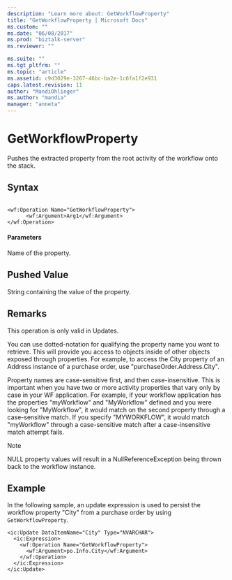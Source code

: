 ```yaml
---
description: "Learn more about: GetWorkflowProperty"
title: "GetWorkflowProperty | Microsoft Docs"
ms.custom: ""
ms.date: "06/08/2017"
ms.prod: "biztalk-server"
ms.reviewer: ""

ms.suite: ""
ms.tgt_pltfrm: ""
ms.topic: "article"
ms.assetid: c9d3029e-3267-46bc-ba2e-1c6fa1f2e931
caps.latest.revision: 11
author: "MandiOhlinger"
ms.author: "mandia"
manager: "anneta"
---
```

# GetWorkflowProperty
Pushes the extracted property from the root activity of the workflow onto the stack.  
  
## Syntax  
  
```  
  
<wf:Operation Name="GetWorkflowProperty">  
      <wf:Argument>Arg1</wf:Argument>  
</wf:Operation>  
```  
  
#### Parameters  
 Name of the property.  
  
## Pushed Value  
 String containing the value of the property.  
  
## Remarks  
 This operation is only valid in Updates.  
  
 You can use dotted-notation for qualifying the property name you want to retrieve. This will provide you access to objects inside of other objects exposed through properties. For example, to access the City property of an Address instance of a purchase order, use "purchaseOrder.Address.City".  
  
 Property names are case-sensitive first, and then case-insensitive. This is important when you have two or more activity properties that vary only by case in your WF application. For example, if your workflow application has the properties "myWorkflow" and "MyWorkflow" defined and you were looking for "MyWorkflow", it would match on the second property through a case-sensitive match. If you specify "MYWORKFLOW", it would match "myWorkflow" through a case-sensitive match after a case-insensitive match attempt fails.  
  
> [!NOTE]
>  NULL property values will result in a NullReferenceException being thrown back to the workflow instance.  
  
## Example  
 In the following sample, an update expression is used to persist the workflow property "City" from a purchase order by using `GetWorkflowProperty`.  
  
```  
<ic:Update DataItemName="City" Type="NVARCHAR">  
  <ic:Expression>  
    <wf:Operation Name="GetWorkflowProperty">  
      <wf:Argument>po.Info.City</wf:Argument>  
    </wf:Operation>  
  </ic:Expression>  
</ic:Update>  
```
